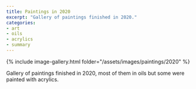 ```yaml
---
title: Paintings in 2020
excerpt: "Gallery of paintings finished in 2020."
categories:
- art
- oils
- acrylics
- summary
---
```


{% include image-gallery.html folder="/assets/images/paintings/2020" %}

Gallery of paintings finished in 2020, most of them in oils but some were painted with acrylics.

